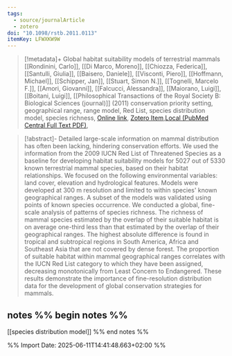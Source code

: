 ```yaml
---
tags:
  - source/journalArticle
  - zotero
doi: "10.1098/rstb.2011.0113"
itemKey: LFWXKW9W
---
```

>[!metadata]+
> Global habitat suitability models of terrestrial mammals
> [[Rondinini, Carlo]], [[Di Marco, Moreno]], [[Chiozza, Federica]], [[Santulli, Giulia]], [[Baisero, Daniele]], [[Visconti, Piero]], [[Hoffmann, Michael]], [[Schipper, Jan]], [[Stuart, Simon N.]], [[Tognelli, Marcelo F.]], [[Amori, Giovanni]], [[Falcucci, Alessandra]], [[Maiorano, Luigi]], [[Boitani, Luigi]], 
> [[Philosophical Transactions of the Royal Society B: Biological Sciences (journal)]] (2011)
> conservation priority setting, geographical range, range model, Red List, species distribution model, species richness, 
> [Online link](https://royalsocietypublishing.org/doi/10.1098/rstb.2011.0113), [Zotero Item](zotero://select/library/items/LFWXKW9W),[Local (PubMed Central Full Text PDF)](file://C:/Users/aburg/Documents/references/zotero/storage/EQUQEWES/Rondinini2011_Globalhabitat.pdf), 


>[!abstract]-
>Detailed large-scale information on mammal distribution has often been lacking, hindering conservation efforts. We used the information from the 2009 IUCN Red List of Threatened Species as a baseline for developing habitat suitability models for 5027 out of 5330 known terrestrial mammal species, based on their habitat relationships. We focused on the following environmental variables: land cover, elevation and hydrological features. Models were developed at 300 m resolution and limited to within species' known geographical ranges. A subset of the models was validated using points of known species occurrence. We conducted a global, fine-scale analysis of patterns of species richness. The richness of mammal species estimated by the overlap of their suitable habitat is on average one-third less than that estimated by the overlap of their geographical ranges. The highest absolute difference is found in tropical and subtropical regions in South America, Africa and Southeast Asia that are not covered by dense forest. The proportion of suitable habitat within mammal geographical ranges correlates with the IUCN Red List category to which they have been assigned, decreasing monotonically from Least Concern to Endangered. These results demonstrate the importance of fine-resolution distribution data for the development of global conservation strategies for mammals.

## notes %% begin notes %%
[[species distribution model]]
%% end notes %%

%% Import Date: 2025-06-11T14:41:48.663+02:00 %%
